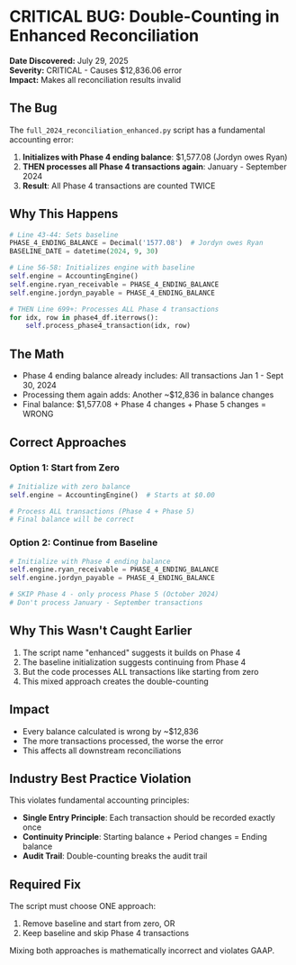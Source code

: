 # CRITICAL BUG: Double-Counting in Enhanced Reconciliation

**Date Discovered:** July 29, 2025  
**Severity:** CRITICAL - Causes $12,836.06 error  
**Impact:** Makes all reconciliation results invalid

## The Bug

The `full_2024_reconciliation_enhanced.py` script has a fundamental accounting error:

1. **Initializes with Phase 4 ending balance**: $1,577.08 (Jordyn owes Ryan)
2. **THEN processes all Phase 4 transactions again**: January - September 2024
3. **Result**: All Phase 4 transactions are counted TWICE

## Why This Happens

```python
# Line 43-44: Sets baseline
PHASE_4_ENDING_BALANCE = Decimal('1577.08')  # Jordyn owes Ryan
BASELINE_DATE = datetime(2024, 9, 30)

# Line 56-58: Initializes engine with baseline
self.engine = AccountingEngine()
self.engine.ryan_receivable = PHASE_4_ENDING_BALANCE
self.engine.jordyn_payable = PHASE_4_ENDING_BALANCE

# THEN Line 699+: Processes ALL Phase 4 transactions
for idx, row in phase4_df.iterrows():
    self.process_phase4_transaction(idx, row)
```

## The Math

- Phase 4 ending balance already includes: All transactions Jan 1 - Sept 30, 2024
- Processing them again adds: Another ~$12,836 in balance changes
- Final balance: $1,577.08 + Phase 4 changes + Phase 5 changes = WRONG

## Correct Approaches

### Option 1: Start from Zero
```python
# Initialize with zero balance
self.engine = AccountingEngine()  # Starts at $0.00

# Process ALL transactions (Phase 4 + Phase 5)
# Final balance will be correct
```

### Option 2: Continue from Baseline
```python
# Initialize with Phase 4 ending balance
self.engine.ryan_receivable = PHASE_4_ENDING_BALANCE
self.engine.jordyn_payable = PHASE_4_ENDING_BALANCE

# SKIP Phase 4 - only process Phase 5 (October 2024)
# Don't process January - September transactions
```

## Why This Wasn't Caught Earlier

1. The script name "enhanced" suggests it builds on Phase 4
2. The baseline initialization suggests continuing from Phase 4
3. But the code processes ALL transactions like starting from zero
4. This mixed approach creates the double-counting

## Impact

- Every balance calculated is wrong by ~$12,836
- The more transactions processed, the worse the error
- This affects all downstream reconciliations

## Industry Best Practice Violation

This violates fundamental accounting principles:
- **Single Entry Principle**: Each transaction should be recorded exactly once
- **Continuity Principle**: Starting balance + Period changes = Ending balance
- **Audit Trail**: Double-counting breaks the audit trail

## Required Fix

The script must choose ONE approach:
1. Remove baseline and start from zero, OR
2. Keep baseline and skip Phase 4 transactions

Mixing both approaches is mathematically incorrect and violates GAAP.